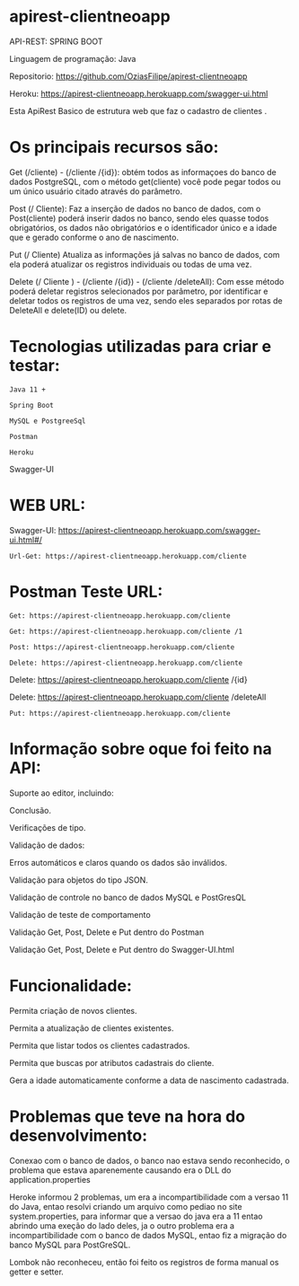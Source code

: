 # apirest-clientneoapp

API-REST: SPRING BOOT 

Linguagem de programação: Java 

Repositorio: https://github.com/OziasFilipe/apirest-clientneoapp 

Heroku: https://apirest-clientneoapp.herokuapp.com/swagger-ui.html

 

Esta ApiRest Basico de estrutura web que faz o cadastro de clientes . 

# Os principais recursos são: 

 

Get (/cliente)  - (/cliente /{id}):                                       				obtém todos as informaçoes do banco de dados PostgreSQL, com o método get(cliente)  você pode pegar todos ou um único usuário citado através do parâmetro. 

 

Post (/ Cliente): 								Faz a inserção de dados no banco de dados, com o Post(cliente) poderá inserir dados no banco, sendo eles quasse todos obrigatórios, os dados não obrigatórios e o identificador único e a idade que e gerado conforme o ano de nascimento. 

 

Put (/ Cliente)  									Atualiza as informações já salvas no banco de dados, com ela poderá atualizar  os registros individuais ou todas de uma vez. 

 

Delete (/ Cliente ) - (/cliente /{id}) - (/cliente /deleteAll): 	Com esse método poderá deletar registros selecionados por parâmetro, por identificar e  deletar todos os registros de uma vez, sendo eles separados por rotas de DeleteAll e delete(ID) ou delete.   

	 

# Tecnologias utilizadas para criar e testar:

	 

	Java 11 +  

	Spring Boot 

	MySQL e PostgreeSql  

	Postman  

	Heroku 

Swagger-UI 

 

# WEB URL: 

	 

Swagger-UI: https://apirest-clientneoapp.herokuapp.com/swagger-ui.html#/ 

	Url-Get: https://apirest-clientneoapp.herokuapp.com/cliente 

 

# Postman Teste URL:  

	Get: https://apirest-clientneoapp.herokuapp.com/cliente 

	Get: https://apirest-clientneoapp.herokuapp.com/cliente /1 

	Post: https://apirest-clientneoapp.herokuapp.com/cliente 

	Delete: https://apirest-clientneoapp.herokuapp.com/cliente 

Delete: https://apirest-clientneoapp.herokuapp.com/cliente /{id} 

Delete: https://apirest-clientneoapp.herokuapp.com/cliente /deleteAll 

	Put: https://apirest-clientneoapp.herokuapp.com/cliente 

 

 

# Informação sobre oque foi feito  na API:

Suporte ao editor, incluindo: 

Conclusão. 

Verificações de tipo. 

Validação de dados: 

Erros automáticos e claros quando os dados são inválidos. 

Validação para objetos do tipo JSON. 

Validação de controle no banco de dados MySQL e PostGresQL 

Validação de teste de comportamento 

Validação Get, Post, Delete e Put dentro do Postman  

Validação Get, Post, Delete e Put dentro do Swagger-UI.html 

 

 

 

 

# Funcionalidade:  

Permita criação de novos clientes.   

Permita a atualização de clientes existentes.   

Permita que listar todos os clientes cadastrados.  

Permita que buscas por atributos cadastrais do cliente.   

Gera a idade automaticamente conforme a data de nascimento cadastrada. 

 

 

# Problemas que teve na hora do desenvolvimento:

 

Conexao com o banco de dados, o banco nao estava sendo reconhecido, o problema que estava aparenemente causando era o DLL do application.properties 

 

Heroke informou 2 problemas, um era a incompartibilidade com a versao 11 do Java, entao resolvi criando um arquivo como pediao no site system.properties, para informar que a versao do java era a 11 entao abrindo uma exeção do lado deles, ja o outro problema era a incompartibilidade com o banco de dados MySQL, entao fiz a migração do banco MySQL para PostGreSQL. 

Lombok não reconheceu, então foi feito os registros de forma manual os getter e setter. 
